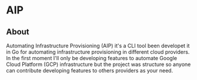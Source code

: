 # AIP

## About
Automating Infrastructure Provisioning (AIP) it's a CLI tool been developet it in Go for automating infrastructure provisioning in different cloud providers. In the first moment I'll only be developing features to automate Google Cloud Platform (GCP) infrastructure but the project was structure so anyone can contribute developing features to others providers as your need.
